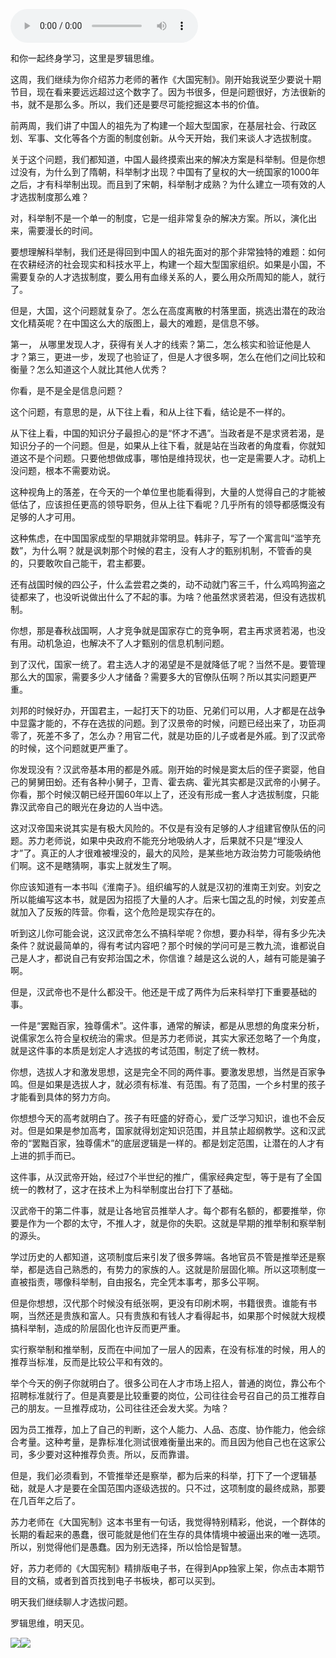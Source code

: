 <audio src="http://igetoss.cdn.igetget.com/mp3/201806/09/201806091102201069081986.mp3" controls="controls">您的浏览器不支持 audio 标签。</audio><p>和你一起终身学习，这里是罗辑思维。<br></p><p>这周，我们继续为你介绍苏力老师的著作《大国宪制》。刚开始我说至少要说十期节目，现在看来要远远超过这个数字了。因为书很多，但是问题很好，方法很新的书，就不是那么多。所以，我们还是要尽可能挖掘这本书的价值。</p><p>前两周，我们讲了中国人的祖先为了构建一个超大型国家，在基层社会、行政区划、军事、文化等各个方面的制度创新。从今天开始，我们来谈人才选拔制度。</p><p>关于这个问题，我们都知道，中国人最终摸索出来的解决方案是科举制。但是你想过没有，为什么到了隋朝，科举制才出现？中国有了皇权的大一统国家的1000年之后，才有科举制出现。而且到了宋朝，科举制才成熟？为什么建立一项有效的人才选拔制度那么难？</p><p>对，科举制不是一个单一的制度，它是一组非常复杂的解决方案。所以，演化出来，需要漫长的时间。</p><p>要想理解科举制，我们还是得回到中国人的祖先面对的那个非常独特的难题：如何在农耕经济的社会现实和科技水平上，构建一个超大型国家组织。如果是小国，不需要复杂的人才选拔制度，要么用有血缘关系的人，要么用众所周知的能人，就行了。</p><p>但是，大国，这个问题就复杂了。怎么在高度离散的村落里面，挑选出潜在的政治文化精英呢？在中国这么大的版图上，最大的难题，是信息不够。</p><p>第一， 从哪里发现人才，获得有关人才的线索？第二，怎么核实和验证他是人才？第三，更进一步，发现了也验证了，但是人才很多啊，怎么在他们之间比较和衡量？怎么知道这个人就比其他人优秀？</p><p>你看，是不是全是信息问题？</p><p>这个问题，有意思的是，从下往上看，和从上往下看，结论是不一样的。</p><p>从下往上看，中国的知识分子最担心的是“怀才不遇”。当政者是不是求贤若渴，是知识分子的一个问题。但是，如果从上往下看，就是站在当政者的角度看，你就知道这不是个问题。只要他想做成事，哪怕是维持现状，也一定是需要人才。动机上没问题，根本不需要劝说。</p><p>这种视角上的落差，在今天的一个单位里也能看得到，大量的人觉得自己的才能被低估了，应该担任更高的领导职务，但从上往下看呢？几乎所有的领导都感慨没有足够的人才可用。</p><p>这种焦虑，在中国国家成型的早期就非常明显。韩非子，写了一个寓言叫“滥竽充数”，为什么啊？就是讽刺那个时候的君主，没有人才的甄别机制，不管香的臭的，只要敢吹自己能干，君主都要。</p><p>还有战国时候的四公子，什么孟尝君之类的，动不动就门客三千，什么鸡鸣狗盗之徒都来了，也没听说做出什么了不起的事。为啥？他虽然求贤若渴，但没有选拔机制。</p><p>你想，那是春秋战国啊，人才竞争就是国家存亡的竞争啊，君主再求贤若渴，也没有用。动机急迫，也解决不了人才甄别的信息机制问题。</p><p>到了汉代，国家一统了。君主选人才的渴望是不是就降低了呢？当然不是。要管理那么大的国家，需要多少人才储备？需要多大的官僚队伍啊？所以其实问题更严重。</p><p>刘邦的时候好办，开国君主，一起打天下的功臣、兄弟们可以用，人才都是在战争中显露才能的，不存在选拔的问题。到了汉景帝的时候，问题已经出来了，功臣凋零了，死差不多了，怎么办？用官二代，就是功臣的儿子或者是外戚。到了汉武帝的时候，这个问题就更严重了。</p><p>你发现没有？汉武帝基本用的都是外戚。刚开始的时候是窦太后的侄子窦婴，他自己的舅舅田蚡。还有各种小舅子，卫青、霍去病、霍光其实都是汉武帝的小舅子。你看，那个时候汉朝已经开国60年以上了，还没有形成一套人才选拔制度，只能靠汉武帝自己的眼光在身边的人当中选。</p><p>这对汉帝国来说其实是有极大风险的。不仅是有没有足够的人才组建官僚队伍的问题。苏力老师说，如果中央政府不能充分地吸纳人才，后果就不只是“埋没人才”了。真正的人才很难被埋没的，最大的风险，是某些地方政治势力可能吸纳他们啊。这不是瞎猜啊，事实上就发生了啊。</p><p>你应该知道有一本书叫《淮南子》。组织编写的人就是汉初的淮南王刘安。刘安之所以能编写这本书，就是因为招揽了大量的人才。后来七国之乱的时候，刘安差点就加入了反叛的阵营。你看，这个危险是现实存在的。</p><p>听到这儿你可能会说，这汉武帝怎么不搞科举呢？你想，要办科举，得有多少先决条件？就说最简单的，得有考试内容吧？那个时候的学问可是三教九流，谁都说自己是人才，都说自己有安邦治国之术，你信谁？越是这么说的人，越有可能是骗子啊。</p><p>但是，汉武帝也不是什么都没干。他还是干成了两件为后来科举打下重要基础的事。</p><p>一件是“罢黜百家，独尊儒术”。这件事，通常的解读，都是从思想的角度来分析，说儒家怎么符合皇权统治的需求。但是苏力老师说，其实大家还忽略了一个角度，就是这件事的本质是划定人才选拔的考试范围，制定了统一教材。</p><p>你想，选拔人才和激发思想，这是完全不同的两件事。要激发思想，当然是百家争鸣。但是如果是选拔人才，就必须有标准、有范围。有了范围，一个乡村里的孩子才能看到具体的努力方向。</p><p>你想想今天的高考就明白了。孩子有旺盛的好奇心，爱广泛学习知识，谁也不会反对。但是如果是参加高考，国家就得划定知识范围，并且禁止超纲教学。这和汉武帝的“罢黜百家，独尊儒术”的底层逻辑是一样的。都是划定范围，让潜在的人才有上进的抓手而已。</p><p>这件事，从汉武帝开始，经过7个半世纪的推广，儒家经典定型，等于是有了全国统一的教材了，这才在技术上为科举制度出台打下了基础。</p><p>汉武帝干的第二件事，就是让各地官员推举人才。每个郡有名额的，都要推举，你要是作为一个郡的太守，不推人才，就是你的失职。这就是早期的推举制和察举制的源头。</p><p>学过历史的人都知道，这项制度后来引发了很多弊端。各地官员不管是推举还是察举，都是选自己熟悉的，有势力的家族的人。这就是阶层固化嘛。所以这项制度一直被指责，哪像科举制，自由报名，完全凭本事考，那多公平啊。</p><p>但是你想想，汉代那个时候没有纸张啊，更没有印刷术啊，书籍很贵。谁能有书啊，当然还是贵族和富人。只有贵族和有钱人才看得起书，如果那个时候就大规模搞科举制，造成的阶层固化也许反而更严重。</p><p>实行察举制和推举制，反而在中间加了一层人的因素，在没有标准的时候，用人的推荐当标准，反而是比较公平和有效的。</p><p>举个今天的例子你就明白了。很多公司在人才市场上招人，普通的岗位，靠公布个招聘标准就行了。但是真要是比较重要的岗位，公司往往会号召自己的员工推荐自己的朋友。一旦推荐成功，公司往往还会发大奖。为啥？</p><p>因为员工推荐，加上了自己的判断，这个人能力、人品、态度、协作能力，他会综合考量。这种考量，是靠标准化测试很难衡量出来的。而且因为他自己也在这家公司，多少要对这种推荐负责。所以，反而靠谱。</p><p>但是，我们必须看到，不管推举还是察举，都为后来的科举，打下了一个逻辑基础，就是人才是要在全国范围内逐级选拔的。只不过，这项制度的最终成熟，那要在几百年之后了。</p><p>苏力老师在《大国宪制》这本书里有一句话，我觉得特别精彩，他说，一个群体的长期的看起来的愚蠢，很可能就是他们在生存的具体情境中被逼出来的唯一选项。所以，别觉得他们是愚蠢。因为别无选择，所以恰恰是智慧。</p><p>好，苏力老师的《大国宪制》精排版电子书，在得到App独家上架，你点击本期节目的文稿，或者到首页找到电子书板块，都可以买到。</p><p>明天我们继续聊人才选拔问题。</p><p>罗辑思维，明天见。</p><img src="https://piccdn.igetget.com/img/201806/20/201806200930438849918450.jpg" /><img src="https://piccdn.igetget.com/img/201806/09/201806091107006929286837.jpg" />